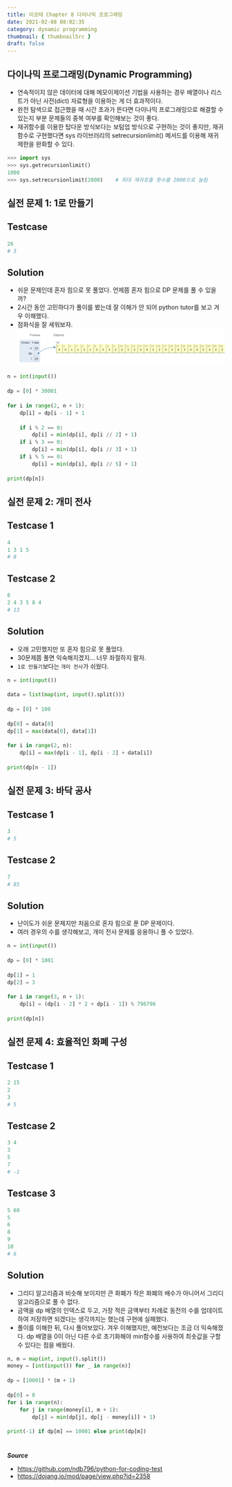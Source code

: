```yaml
---
title: 이코테 Chapter 8 다이나믹 프로그래밍
date: 2021-02-08 08:02:35
category: dynamic programming
thumbnail: { thumbnailSrc }
draft: false
---
```


## 다이나믹 프로그래밍(Dynamic Programming)

- 연속적이지 않은 데이터에 대해 메모이제이션 기법을 사용하는 경우 배열이나 리스트가 아닌 사전(dict) 자료형을 이용하는 게 더 효과적이다.
- 완전 탐색으로 접근했을 때 시간 초과가 뜬다면 다이나믹 프로그래밍으로 해결할 수 있는지 부분 문제들의 중복 여부를 확인해보는 것이 좋다.
- 재귀함수를 이용한 탑다운 방식보다는 보텀업 방식으로 구현하는 것이 좋지만, 재귀함수로 구현했다면 sys 라이브러리의 setrecursionlimit() 메서드를 이용해 재귀 제한을 완화할 수 있다.

```py
>>> import sys
>>> sys.getrecursionlimit()
1000
>>> sys.setrecursionlimit(2000)    # 최대 재귀호출 횟수를 2000으로 늘림
```

## 실전 문제 1: 1로 만들기

## Testcase

```py
26
# 3
```

## Solution

- 쉬운 문제인데 혼자 힘으로 못 풀었다. 언제쯤 혼자 힘으로 DP 문제를 풀 수 있을까?
- 2시간 동안 고민하다가 풀이를 봤는데 잘 이해가 안 되어 python tutor를 보고 겨우 이해했다.
- 점화식을 잘 세워보자.
  ![dp](./images/dp.png)

```py
n = int(input())

dp = [0] * 30001

for i in range(2, n + 1):
    dp[i] = dp[i - 1] + 1

    if i % 2 == 0:
        dp[i] = min(dp[i], dp[i // 2] + 1)
    if i % 3 == 0:
        dp[i] = min(dp[i], dp[i // 3] + 1)
    if i % 5 == 0:
        dp[i] = min(dp[i], dp[i // 5] + 1)

print(dp[n])

```

## 실전 문제 2: 개미 전사

## Testcase 1

```py
4
1 3 1 5
# 8
```

## Testcase 2

```py
6
2 4 3 5 8 4
# 13
```

## Solution

- 오래 고민했지만 또 혼자 힘으로 못 풀었다.
- 30문제쯤 풀면 익숙해지겠지... 너무 좌절하지 말자.
- `1로 만들기`보다는 `개미 전사`가 쉬웠다.

```py
n = int(input())

data = list(map(int, input().split()))

dp = [0] * 100

dp[0] = data[0]
dp[1] = max(data[0], data[1])

for i in range(2, n):
    dp[i] = max(dp[i - 1], dp[i - 2] + data[i])

print(dp[n - 1])
```

## 실전 문제 3: 바닥 공사

## Testcase 1

```py
3
# 5
```

## Testcase 2

```py
7
# 85
```

## Solution

- 난이도가 쉬운 문제지만 처음으로 혼자 힘으로 푼 DP 문제이다.
- 여러 경우의 수를 생각해보고, 개미 전사 문제를 응용하니 풀 수 있었다.

```py
n = int(input())

dp = [0] * 1001

dp[1] = 1
dp[2] = 3

for i in range(3, n + 1):
    dp[i] = (dp[i - 2] * 2 + dp[i - 1]) % 796796

print(dp[n])
```

## 실전 문제 4: 효율적인 화폐 구성

## Testcase 1

```py
2 15
2
3
# 5
```

## Testcase 2

```py
3 4
3
5
7
# -1
```

## Testcase 3

```py
5 60
5
6
8
9
10
# 6
```

## Solution

- 그리디 알고리즘과 비슷해 보이지만 큰 화폐가 작은 화폐의 배수가 아니어서 그리디 알고리즘으로 풀 수 없다.
- 금액을 dp 배열의 인덱스로 두고, 가장 적은 금액부터 차례로 동전의 수를 업데이트하여 저장하면 되겠다는 생각까지는 했는데 구현에 실패했다.
- 풀이를 이해한 뒤, 다시 풀어보았다. 겨우 이해했지만, 예전보다는 조금 더 익숙해졌다. dp 배열을 0이 아닌 다른 수로 초기화해야 min함수를 사용하여 최솟값을 구할 수 있다는 점을 배웠다.

```py
n, m = map(int, input().split())
money = [int(input()) for _ in range(n)]

dp = [10001] * (m + 1)

dp[0] = 0
for i in range(n):
    for j in range(money[i], m + 1):
        dp[j] = min(dp[j], dp[j - money[i]] + 1)

print(-1) if dp[m] == 10001 else print(dp[m])

```

#

**_Source_**

- https://github.com/ndb796/python-for-coding-test
- https://dojang.io/mod/page/view.php?id=2358

